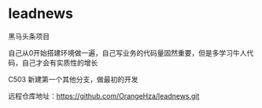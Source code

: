 # leadnews
黑马头条项目

自己从0开始搭建环境做一遍，自己写业务的代码量固然重要，但是多学习牛人代码，自己才会有实质性的增长

C503 新建第一个其他分支，做最初的开发

远程仓库地址：https://github.com/OrangeHza/leadnews.git



